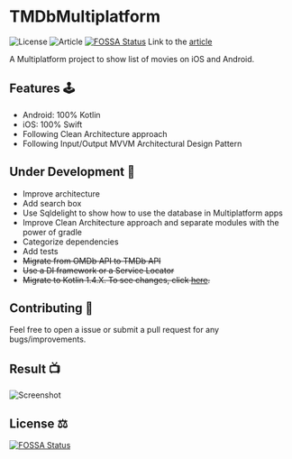 # TMDbMultiplatform
![License](https://img.shields.io/github/license/Drjacky/TMDbMultiplatform)
![Article](https://raw.githubusercontent.com/Drjacky/TMDbMultiplatform/master/cover.jpg)
[![FOSSA Status](https://app.fossa.com/api/projects/git%2Bgithub.com%2FDrjacky%2FTMDbMultiplatform.svg?type=shield)](https://app.fossa.com/projects/git%2Bgithub.com%2FDrjacky%2FTMDbMultiplatform?ref=badge_shield)
Link to the [article](https://medium.com/@drjacky/kotlin-multiplatform-rx-mvvm-1fb21280a0b5)

A Multiplatform project to show list of movies on iOS and Android.

## Features 🕹

- Android: 100% Kotlin
- iOS: 100% Swift
- Following Clean Architecture approach
- Following Input/Output MVVM Architectural Design Pattern

## Under Development 🚧

- Improve architecture
- Add search box
- Use Sqldelight to show how to use the database in Multiplatform apps
- Improve Clean Architecture approach and separate modules with the power of gradle
- Categorize dependencies
- Add tests
- ~~Migrate from OMDb API to TMDb API~~
- ~~Use a DI framework or a Service Locator~~
- ~~Migrate to Kotlin 1.4.X. To see changes, click [here](https://github.com/Drjacky/TMDbMultiplatform/pull/3/files).~~

## Contributing 🤝

Feel free to open a issue or submit a pull request for any bugs/improvements.

## Result 📺
![Screenshot](https://raw.githubusercontent.com/Drjacky/TMDbMultiplatform/master/list.png)

## License ⚖️
[![FOSSA Status](https://app.fossa.com/api/projects/git%2Bgithub.com%2FDrjacky%2FTMDbMultiplatform.svg?type=large)](https://app.fossa.com/projects/git%2Bgithub.com%2FDrjacky%2FTMDbMultiplatform?ref=badge_large)